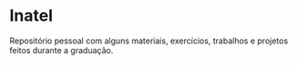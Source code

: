 # Inatel
Repositório pessoal com alguns materiais, exercícios, trabalhos e projetos feitos durante a graduação.
